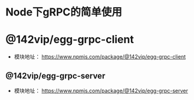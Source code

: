 
# Node下gRPC的简单使用


# @142vip/egg-grpc-client

- 模块地址： <https://www.npmjs.com/package/@142vip/egg-grpc-client>


## @142vip/egg-grpc-server

- 模块地址： <https://www.npmjs.com/package/@142vip/egg-grpc-server>